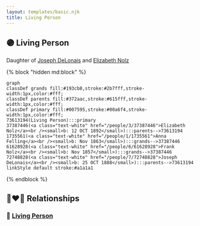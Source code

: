 ```yaml
---
layout: templates/basic.njk
title: Living Person
---
```

## 🟣 Living Person

Daughter of [Joseph DeLonais](/people/7/72748828) and [Elizabeth Nolz](/people/3/37387446)

{% block "hidden md:block" %}
```mermaid
graph
classDef grands fill:#193cb8,stroke:#2b7fff,stroke-width:1px,color:#fff;
classDef parents fill:#372aac,stroke:#615fff,stroke-width:1px,color:#fff;
classDef primary fill:#007595,stroke:#00a6f4,stroke-width:1px,color:#fff;
73613194(Living Person):::primary
37387446(<a class="text-white" href="/people/3/37387446">Elizabeth Nolz</a><br /><small>b: 12 OCT 1892</small>):::parents-->73613194
1735561(<a class="text-white" href="/people/1/1735561">Anna Felling</a><br /><small>b: Nov 1863</small>):::grands-->37387446
61628928(<a class="text-white" href="/people/6/61628928">Frank Nolz</a><br /><small>b: Nov 1857</small>):::grands-->37387446
72748828(<a class="text-white" href="/people/7/72748828">Joseph DeLonais</a><br /><small>b: 25 OCT 1888</small>):::parents-->73613194
linkStyle default stroke:#a1a1a1
```
{% endblock %}

## 👩‍❤️‍👨 Relationships

### 🔵 [Living Person](/people/6/63129312)
